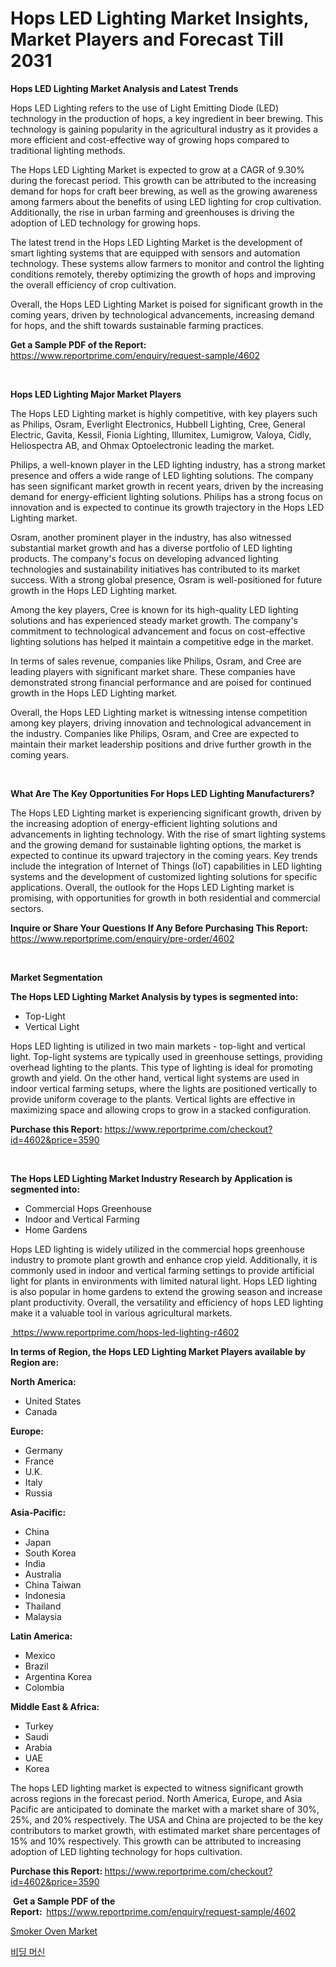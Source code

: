 <p><h1>Hops LED Lighting Market Insights, Market Players and Forecast Till 2031</h1></p><p><strong>Hops LED Lighting Market Analysis and Latest Trends</strong></p>
<p><p>Hops LED Lighting refers to the use of Light Emitting Diode (LED) technology in the production of hops, a key ingredient in beer brewing. This technology is gaining popularity in the agricultural industry as it provides a more efficient and cost-effective way of growing hops compared to traditional lighting methods.</p><p>The Hops LED Lighting Market is expected to grow at a CAGR of 9.30% during the forecast period. This growth can be attributed to the increasing demand for hops for craft beer brewing, as well as the growing awareness among farmers about the benefits of using LED lighting for crop cultivation. Additionally, the rise in urban farming and greenhouses is driving the adoption of LED technology for growing hops.</p><p>The latest trend in the Hops LED Lighting Market is the development of smart lighting systems that are equipped with sensors and automation technology. These systems allow farmers to monitor and control the lighting conditions remotely, thereby optimizing the growth of hops and improving the overall efficiency of crop cultivation.</p><p>Overall, the Hops LED Lighting Market is poised for significant growth in the coming years, driven by technological advancements, increasing demand for hops, and the shift towards sustainable farming practices.</p></p>
<p><strong>Get a Sample PDF of the Report:&nbsp;</strong> <a href="https://www.reportprime.com/enquiry/request-sample/4602">https://www.reportprime.com/enquiry/request-sample/4602</a></p>
<p>&nbsp;</p>
<p><strong>Hops LED Lighting Major Market Players</strong></p>
<p><p>The Hops LED Lighting market is highly competitive, with key players such as Philips, Osram, Everlight Electronics, Hubbell Lighting, Cree, General Electric, Gavita, Kessil, Fionia Lighting, Illumitex, Lumigrow, Valoya, Cidly, Heliospectra AB, and Ohmax Optoelectronic leading the market.</p><p>Philips, a well-known player in the LED lighting industry, has a strong market presence and offers a wide range of LED lighting solutions. The company has seen significant market growth in recent years, driven by the increasing demand for energy-efficient lighting solutions. Philips has a strong focus on innovation and is expected to continue its growth trajectory in the Hops LED Lighting market.</p><p>Osram, another prominent player in the industry, has also witnessed substantial market growth and has a diverse portfolio of LED lighting products. The company's focus on developing advanced lighting technologies and sustainability initiatives has contributed to its market success. With a strong global presence, Osram is well-positioned for future growth in the Hops LED Lighting market.</p><p>Among the key players, Cree is known for its high-quality LED lighting solutions and has experienced steady market growth. The company's commitment to technological advancement and focus on cost-effective lighting solutions has helped it maintain a competitive edge in the market.</p><p>In terms of sales revenue, companies like Philips, Osram, and Cree are leading players with significant market share. These companies have demonstrated strong financial performance and are poised for continued growth in the Hops LED Lighting market.</p><p>Overall, the Hops LED Lighting market is witnessing intense competition among key players, driving innovation and technological advancement in the industry. Companies like Philips, Osram, and Cree are expected to maintain their market leadership positions and drive further growth in the coming years.</p></p>
<p>&nbsp;</p>
<p><strong>What Are The Key Opportunities For Hops LED Lighting Manufacturers?</strong></p>
<p><p>The Hops LED Lighting market is experiencing significant growth, driven by the increasing adoption of energy-efficient lighting solutions and advancements in lighting technology. With the rise of smart lighting systems and the growing demand for sustainable lighting options, the market is expected to continue its upward trajectory in the coming years. Key trends include the integration of Internet of Things (IoT) capabilities in LED lighting systems and the development of customized lighting solutions for specific applications. Overall, the outlook for the Hops LED Lighting market is promising, with opportunities for growth in both residential and commercial sectors.</p></p>
<p><strong>Inquire or Share Your Questions If Any Before Purchasing This Report:</strong> <a href="https://www.reportprime.com/enquiry/pre-order/4602">https://www.reportprime.com/enquiry/pre-order/4602</a></p>
<p>&nbsp;</p>
<p><strong>Market Segmentation</strong></p>
<p><strong>The Hops LED Lighting Market Analysis by types is segmented into:</strong></p>
<p><ul><li>Top-Light</li><li>Vertical Light</li></ul></p>
<p><p>Hops LED lighting is utilized in two main markets - top-light and vertical light. Top-light systems are typically used in greenhouse settings, providing overhead lighting to the plants. This type of lighting is ideal for promoting growth and yield. On the other hand, vertical light systems are used in indoor vertical farming setups, where the lights are positioned vertically to provide uniform coverage to the plants. Vertical lights are effective in maximizing space and allowing crops to grow in a stacked configuration.</p></p>
<p><strong>Purchase this Report:&nbsp;</strong><a href="https://www.reportprime.com/checkout?id=4602&price=3590">https://www.reportprime.com/checkout?id=4602&price=3590</a></p>
<p>&nbsp;</p>
<p><strong>The Hops LED Lighting Market Industry Research by Application is segmented into:</strong></p>
<p><ul><li>Commercial Hops Greenhouse</li><li>Indoor and Vertical Farming</li><li>Home Gardens</li></ul></p>
<p><p>Hops LED lighting is widely utilized in the commercial hops greenhouse industry to promote plant growth and enhance crop yield. Additionally, it is commonly used in indoor and vertical farming settings to provide artificial light for plants in environments with limited natural light. Hops LED lighting is also popular in home gardens to extend the growing season and increase plant productivity. Overall, the versatility and efficiency of hops LED lighting make it a valuable tool in various agricultural markets.</p></p>
<p><a href="https://www.reportprime.com/hops-led-lighting-r4602">&nbsp;https://www.reportprime.com/hops-led-lighting-r4602</a></p>
<p><strong>In terms of Region, the Hops LED Lighting Market Players available by Region are:</strong></p>
<p>
    <p> <strong> North America: </strong>
        <ul>
            <li>United States</li>
            <li>Canada</li>
        </ul>
        </p> 
    <p> <strong> Europe: </strong>
        <ul>
            <li>Germany</li>
            <li>France</li>
            <li>U.K.</li>
            <li>Italy</li>
            <li>Russia</li>
        </ul>
        </p> 
    <p> <strong> Asia-Pacific: </strong>
        <ul>
            <li>China</li>
            <li>Japan</li>
            <li>South Korea</li>
            <li>India</li>
            <li>Australia</li>
            <li>China Taiwan</li>
            <li>Indonesia</li>
            <li>Thailand</li>
            <li>Malaysia</li>
        </ul>
        </p> 
    <p> <strong> Latin America: </strong>
        <ul>
            <li>Mexico</li>
            <li>Brazil</li>
            <li>Argentina Korea</li>
            <li>Colombia</li>
        </ul>
        </p> 
    <p> <strong> Middle East & Africa: </strong>
        <ul>
            <li>Turkey</li>
            <li>Saudi</li>
            <li>Arabia</li>
            <li>UAE</li>
            <li>Korea</li>
        </ul>
    </p>
    </p>
<p><p>The hops LED lighting market is expected to witness significant growth across regions in the forecast period. North America, Europe, and Asia Pacific are anticipated to dominate the market with a market share of 30%, 25%, and 20% respectively. The USA and China are projected to be the key contributors to market growth, with estimated market share percentages of 15% and 10% respectively. This growth can be attributed to increasing adoption of LED lighting technology for hops cultivation.</p></p>
<p><strong>Purchase this Report: </strong><a href="https://www.reportprime.com/checkout?id=4602&price=3590">https://www.reportprime.com/checkout?id=4602&price=3590</a></p>
<p>&nbsp;<strong>Get a Sample PDF of the Report:&nbsp;&nbsp;</strong><a href="https://www.reportprime.com/enquiry/request-sample/4602">https://www.reportprime.com/enquiry/request-sample/4602</a></p>
<p><strong></strong></p>
<p><p><a href="https://issuu.com/reportprime-2/docs/smoker-oven-market-size-2030.pptx">Smoker Oven Market</a></p><p><a href="https://github.com/jntpkh496620/Market-Research-Report-List-2/blob/main/206568770105.md">비딩 머신</a></p></p>